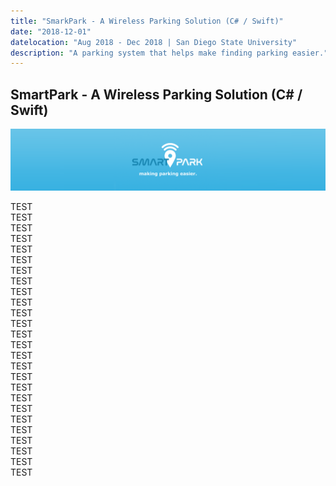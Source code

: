 ```yaml
---
title: "SmarkPark - A Wireless Parking Solution (C# / Swift)"
date: "2018-12-01"
datelocation: "Aug 2018 - Dec 2018 | San Diego State University"
description: "A parking system that helps make finding parking easier."
---
```


## SmartPark - A Wireless Parking Solution (C# / Swift)
![SmartPark](./smartpark.png)

TEST <br />
TEST <br />
TEST <br />
TEST <br />
TEST <br />
TEST <br />
TEST <br />
TEST <br />
TEST <br />
TEST <br />
TEST <br />
TEST <br />
TEST <br />
TEST <br />
TEST <br />
TEST <br />
TEST <br />
TEST <br />
TEST <br />
TEST <br />
TEST <br />
TEST <br />
TEST <br />
TEST <br />
TEST <br />
TEST <br />